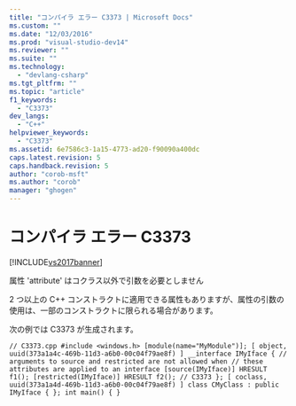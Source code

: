 ```yaml
---
title: "コンパイラ エラー C3373 | Microsoft Docs"
ms.custom: ""
ms.date: "12/03/2016"
ms.prod: "visual-studio-dev14"
ms.reviewer: ""
ms.suite: ""
ms.technology: 
  - "devlang-csharp"
ms.tgt_pltfrm: ""
ms.topic: "article"
f1_keywords: 
  - "C3373"
dev_langs: 
  - "C++"
helpviewer_keywords: 
  - "C3373"
ms.assetid: 6e7586c3-1a15-4773-ad20-f90090a400dc
caps.latest.revision: 5
caps.handback.revision: 5
author: "corob-msft"
ms.author: "corob"
manager: "ghogen"
---
```

# コンパイラ エラー C3373
[!INCLUDE[vs2017banner](../../assembler/inline/includes/vs2017banner.md)]

属性 'attribute' はコクラス以外で引数を必要としません  
  
 2 つ以上の C\+\+ コンストラクトに適用できる属性もありますが、属性の引数の使用は、一部のコンストラクトに限られる場合があります。  
  
 次の例では C3373 が生成されます。  
  
```  
// C3373.cpp #include <windows.h> [module(name="MyModule")]; [ object, uuid(373a1a4c-469b-11d3-a6b0-00c04f79ae8f) ] __interface IMyIface { // arguments to source and restricted are not allowed when // these attributes are applied to an interface [source(IMyIface)] HRESULT f1(); [restricted(IMyIface)] HRESULT f2(); // C3373 }; [ coclass, uuid(373a1a4d-469b-11d3-a6b0-00c04f79ae8f) ] class CMyClass : public IMyIface { }; int main() { }  
```
